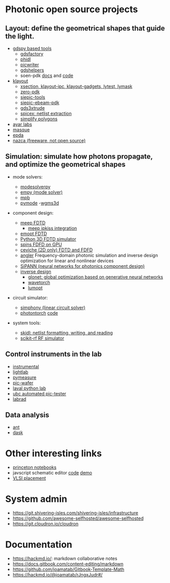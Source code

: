 # Photonic open source projects

## Layout: define the geometrical shapes that guide the light.

- [gdspy based tools](https://github.com/heitzmann/gdspy)
    - [gdsfactory](https://github.com/gdsfactory/gdsfactory)
    - [phidl](https://github.com/amccaugh/phidl)
    - [picwriter](https://github.com/DerekK88/PICwriter)
    - [gdshelpers](https://github.com/HelgeGehring/gdshelpers)
    - soen-pdk [docs](https://pages.nist.gov/SOEN-PDK/) and [code](https://github.com/usnistgov/SOEN-PDK)
- [klayout](https://github.com/KLayout/klayout)
    - [xsection, klayout-ipc, klayout-gadgets, lytest, lymask](https://github.com/atait?tab=repositories)
    - [zero-pdk](https://github.com/lightwave-lab/zeropdk)
    - [siepic-tools](https://github.com/lukasc-ubc/SiEPIC-Tools)
    - [siepic-ebeam-pdk](https://github.com/lukasc-ubc/SiEPIC_EBeam_PDK)
    - [gds3xtrude](https://codeberg.org/tok)
    - [spicex: netlist extraction](https://github.com/fsitok/spicex)
    - [simplify polygons](https://github.com/fsitok/klayout-simplify)
- [ayar labs](https://github.com/AyarLabs/ACG)
- [masque](https://mpxd.net/code/jan/masque)
- [epda](https://openepda.org/openepda_data_format.html)
- [nazca (freeware, not open source)](https://nazca-design.org/download/)


## Simulation: simulate how photons propagate, and optimize the geometrical shapes

- mode solvers:
  - [modesolverpy](https://github.com/joamatab/modesolverpy)
  - [empy (mode solver)](https://github.com/lbolla/EMpy)
  - [mpb](https://mpb.readthedocs.io/en/latest/Scheme_Tutorial/)
  - [pymode](https://github.com/smartalecH/pyMode)
    -[wgms3d](http://www.soundtracker.org/raw/wgms3d/)

- component design:
  - [meep FDTD](https://github.com/NanoComp/meep)
    - [meep ipkiss integration](https://github.com/luceda/ipkiss_meep_integration)
  - [emopt FDTD](https://github.com/anstmichaels/emopt)
  - [Python 3D FDTD simulator](https://github.com/flaport/fdtd)
  - [spins FDFD on GPU](https://github.com/stanfordnqp/spins-b)
  - [ceviche (2D only) FDTD and FDFD](https://github.com/twhughes/ceviche)
  - [angler](https://github.com/fancompute/angler/) Frequency-domain photonic simulation and inverse design optimization for linear and nonlinear devices 
  - [SiPANN (neural networks for photonics component design)](https://github.com/contagon/SiPANN)
  - [inverse design](http://metanet.stanford.edu/code/)
    - [glonet: global optimization based on generative neural networks](https://github.com/jonfanlab/GLOnet)
    - [wavetorch](https://github.com/fancompute/wavetorch)
    - [lumopt](https://github.com/chriskeraly/lumopt)

- circuit simulator:
  - [simphony (linear circuit solver)](https://github.com/BYUCamachoLab/simphony)
  - [photontorch](https://docs.photontorch.com/) [code](https://github.com/flaport/photontorch)

- system tools:
  - [skidl: netlist formatting, writing, and reading](https://xesscorp.github.io/skidl/docs/_site/)
  - [scikit-rf RF simulator](https://scikit-rf.readthedocs.io/en/latest/)

## Control instruments in the lab

- [instrumental](https://github.com/mabuchilab/Instrumental)
- [lightlab](https://github.com/lightwave-lab/lightlab)
- [pymeasure](https://github.com/ralph-group/pymeasure)
- [pic-wafer](https://github.com/DerekK88/PIC_WaferProbeSystem)
- [laval python lab](https://github.com/Simon-Belanger/ULPythonLab)
- [ubc automated pic-tester](https://github.com/lukasc-ubc/pyOptomip)
- [labrad](https://github.com/labrad/pylabrad)

## Data analysis

- [ant](https://github.com/jaspreetj/manufacturing-variability-analysis-tool/tree/master/ANT_data_march_2019)
- [dask](https://docs.dask.org/en/latest/)

# Other interesting links

- [princeton notebooks](https://github.com/simbilod/ELE559-simulations)
- javscript schematic editor [code](https://github.com/kieler/elkjs) [demo](https://rtsys.informatik.uni-kiel.de/elklive/elkgraph.html)
- [VLSI placement](https://github.com/limbo018/DREAMPlace)

# System admin

- https://git.shivering-isles.com/shivering-isles/infrastructure
- https://github.com/awesome-selfhosted/awesome-selfhosted
- https://git.cloudron.io/cloudron

# Documentation

- https://hackmd.io/: markdown collaborative notes
- https://docs.gitbook.com/content-editing/markdown
- https://github.com/joamatab/Gitbook-Template-Math
- https://hackmd.io/@joamatab/rJngxJudr#/
